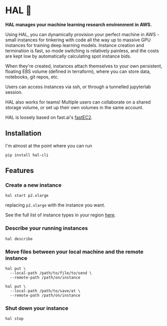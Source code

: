 # HAL 🤖

**HAL manages your machine learning research environment in AWS.**

Using HAL, you can dynamically provision your perfect machine in AWS - small instances for tinkering with code all the way up to massive GPU instances for training deep learning models. Instance creation and termination is fast, so mode switching is relatively painless, and the costs are kept low by automatically calculating spot instance bids.

When they're created, instances attach themselves to your own persistent, floating EBS volume (defined in terraform), where you can store data, notebooks, git repos, etc.

Users can access instances via ssh, or through a tunnelled jupyterlab session.

HAL also works for teams! Multiple users can collaborate on a shared storage volume, or set up their own volumes in the same account.

HAL is loosely based on fast.ai's [fastEC2](https://github.com/fastai/fastec2).

## Installation

I'm almost at the point where you can run

```
pip install hal-cli
```

## Features

### Create a new instance

```
hal start p2.xlarge
```

replacing `p2.xlarge` with the instance you want.

See the full list of instance types in your region [here](https://aws.amazon.com/ec2/spot/pricing/).

### Describe your running instances

```
hal describe
```

### Move files between your local machine and the remote instance

```
hal put \
  --local-path /path/to/file/to/send \
  --remote-path /path/on/instance
```

```
hal put \
  --local-path /path/to/save/at \
  --remote-path /path/on/instance
```

### Shut down your instance

```
hal stop
```
